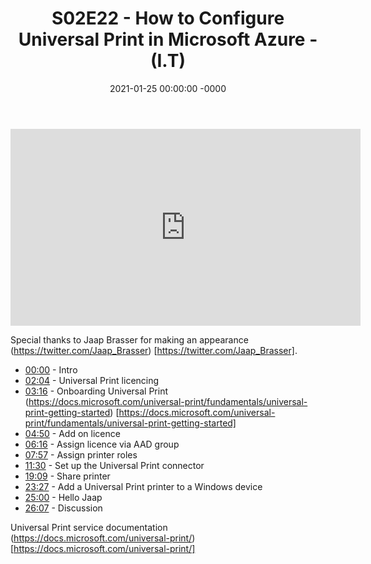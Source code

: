 ﻿---
layout: post
title: "S02E22 - How to Configure Universal Print in Microsoft Azure - (I.T)"
date: 2021-01-25 00:00:00 -0000
categories:
---

<iframe loading="lazy" width="560" height="315" src="https://www.youtube.com/embed/iDv3egbVkHc" title="YouTube video player" frameborder="0" allow="accelerometer; autoplay; clipboard-write; encrypted-media; gyroscope; picture-in-picture" allowfullscreen></iframe>

Special thanks to Jaap Brasser for making an appearance (https://twitter.com/Jaap_Brasser) [https://twitter.com/Jaap_Brasser].

* [00:00](https://www.youtube.com/watch?v=iDv3egbVkHc&t=0s) - Intro
* [02:04](https://www.youtube.com/watch?v=iDv3egbVkHc&t=124s) - Universal Print licencing
* [03:16](https://www.youtube.com/watch?v=iDv3egbVkHc&t=196s) - Onboarding Universal Print
(https://docs.microsoft.com/universal-print/fundamentals/universal-print-getting-started) [https://docs.microsoft.com/universal-print/fundamentals/universal-print-getting-started]
* [04:50](https://www.youtube.com/watch?v=iDv3egbVkHc&t=290s) - Add on licence
* [06:16](https://www.youtube.com/watch?v=iDv3egbVkHc&t=376s) - Assign licence via AAD group
* [07:57](https://www.youtube.com/watch?v=iDv3egbVkHc&t=477s) - Assign printer roles
* [11:30](https://www.youtube.com/watch?v=iDv3egbVkHc&t=690s) - Set up the Universal Print connector
* [19:09](https://www.youtube.com/watch?v=iDv3egbVkHc&t=1149s) - Share printer
* [23:27](https://www.youtube.com/watch?v=iDv3egbVkHc&t=1407s) - Add a Universal Print printer to a Windows device
* [25:00](https://www.youtube.com/watch?v=iDv3egbVkHc&t=1500s) - Hello Jaap
* [26:07](https://www.youtube.com/watch?v=iDv3egbVkHc&t=1567s) - Discussion

Universal Print service documentation
(https://docs.microsoft.com/universal-print/) [https://docs.microsoft.com/universal-print/]


